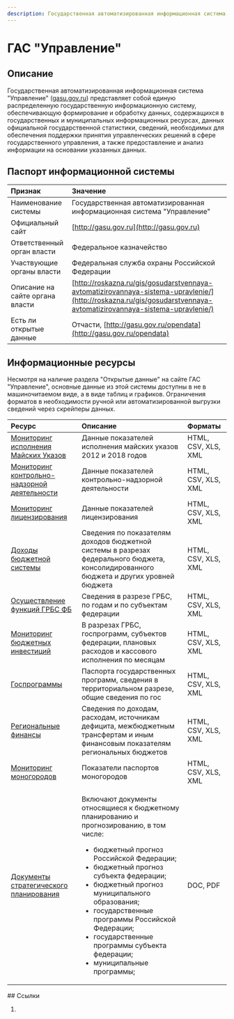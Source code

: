 ```yaml
---
description: Государственная автоматизированная информационная система "Управление"
---
```


# ГАС "Управление"

## Описание

Государственная автоматизированная информационная система "Управление" \([gasu.gov.ru](http://gasu.gov.ru)\)  представляет собой единую распределенную государственную информационную систему, обеспечивающую формирование и обработку данных, содержащихся в государственных и муниципальных информационных ресурсах, данных официальной государственной статистики, сведений, необходимых для обеспечения поддержки принятия управленческих решений в сфере государственного управления, а также предоставление и анализ информации на основании указанных данных.

## Паспорт информационной системы

| Признак | Значение |
| :--- | :--- |
| Наименование системы | Государственная автоматизированная информационная система "Управление" |
| Официальный сайт | [http://gasu.gov.ru](http://gasu.gov.ru) |
| Ответственный орган власти | Федеральное казначейство |
| Участвующие органы власти | Федеральная служба охраны Российской Федерации |
| Описание на сайте органа власти | [http://roskazna.ru/gis/gosudarstvennaya-avtomatizirovannaya-sistema-upravlenie/](http://roskazna.ru/gis/gosudarstvennaya-avtomatizirovannaya-sistema-upravlenie/) |
| Есть ли открытые данные | Отчасти, [http://gasu.gov.ru/opendata](http://gasu.gov.ru/opendata) |

## Информационные ресурсы

Несмотря на наличие раздела "Открытые данные" на сайте ГАС "Управление", основные данные из этой системы доступны в не в машиночитаемом виде, а в виде таблиц и графиков. Ограничения форматов в необходимости ручной или автоматизированной выгрузки сведений через скрейперы данных.

<table>
  <thead>
    <tr>
      <th style="text-align:left">&#x420;&#x435;&#x441;&#x443;&#x440;&#x441;</th>
      <th style="text-align:left">&#x41E;&#x43F;&#x438;&#x441;&#x430;&#x43D;&#x438;&#x435;</th>
      <th style="text-align:left">&#x424;&#x43E;&#x440;&#x43C;&#x430;&#x442;&#x44B;</th>
    </tr>
  </thead>
  <tbody>
    <tr>
      <td style="text-align:left"><a href="http://gasu.gov.ru/infopanel?id=11836">&#x41C;&#x43E;&#x43D;&#x438;&#x442;&#x43E;&#x440;&#x438;&#x43D;&#x433; &#x438;&#x441;&#x43F;&#x43E;&#x43B;&#x43D;&#x435;&#x43D;&#x438;&#x44F; &#x41C;&#x430;&#x439;&#x441;&#x43A;&#x438;&#x445; &#x423;&#x43A;&#x430;&#x437;&#x43E;&#x432;</a>
      </td>
      <td style="text-align:left">&#x414;&#x430;&#x43D;&#x43D;&#x44B;&#x435; &#x43F;&#x43E;&#x43A;&#x430;&#x437;&#x430;&#x442;&#x435;&#x43B;&#x435;&#x439;
        &#x438;&#x441;&#x43F;&#x43E;&#x43B;&#x43D;&#x435;&#x43D;&#x438;&#x44F;
        &#x43C;&#x430;&#x439;&#x441;&#x43A;&#x438;&#x445; &#x443;&#x43A;&#x430;&#x437;&#x43E;&#x432;
        2012 &#x438; 2018 &#x433;&#x43E;&#x434;&#x43E;&#x432;</td>
      <td style="text-align:left">HTML, CSV, XLS, XML</td>
    </tr>
    <tr>
      <td style="text-align:left"><a href="http://gasu.gov.ru/infopanel?id=11824">&#x41C;&#x43E;&#x43D;&#x438;&#x442;&#x43E;&#x440;&#x438;&#x43D;&#x433; &#x43A;&#x43E;&#x43D;&#x442;&#x440;&#x43E;&#x43B;&#x44C;&#x43D;&#x43E;-&#x43D;&#x430;&#x434;&#x437;&#x43E;&#x440;&#x43D;&#x43E;&#x439; &#x434;&#x435;&#x44F;&#x442;&#x435;&#x43B;&#x44C;&#x43D;&#x43E;&#x441;&#x442;&#x438;</a>
      </td>
      <td style="text-align:left">&#x414;&#x430;&#x43D;&#x43D;&#x44B;&#x435; &#x43F;&#x43E;&#x43A;&#x430;&#x437;&#x430;&#x442;&#x435;&#x43B;&#x435;&#x439;
        &#x43A;&#x43E;&#x43D;&#x442;&#x440;&#x43E;&#x43B;&#x44C;&#x43D;&#x43E;-&#x43D;&#x430;&#x434;&#x437;&#x43E;&#x440;&#x43D;&#x43E;&#x439;
        &#x434;&#x435;&#x44F;&#x442;&#x435;&#x43B;&#x44C;&#x43D;&#x43E;&#x441;&#x442;&#x438;</td>
      <td
      style="text-align:left">HTML, CSV, XLS, XML</td>
    </tr>
    <tr>
      <td style="text-align:left"><a href="http://gasu.gov.ru/infopanel?id=11784">&#x41C;&#x43E;&#x43D;&#x438;&#x442;&#x43E;&#x440;&#x438;&#x43D;&#x433; &#x43B;&#x438;&#x446;&#x435;&#x43D;&#x437;&#x438;&#x440;&#x43E;&#x432;&#x430;&#x43D;&#x438;&#x44F;</a>
      </td>
      <td style="text-align:left">&#x414;&#x430;&#x43D;&#x43D;&#x44B;&#x435; &#x43F;&#x43E;&#x43A;&#x430;&#x437;&#x430;&#x442;&#x435;&#x43B;&#x435;&#x439;
        &#x43B;&#x438;&#x446;&#x435;&#x43D;&#x437;&#x438;&#x440;&#x43E;&#x432;&#x430;&#x43D;&#x438;&#x44F;</td>
      <td
      style="text-align:left">HTML, CSV, XLS, XML</td>
    </tr>
    <tr>
      <td style="text-align:left"><a href="http://gasu.gov.ru/infopanel?id=11844">&#x414;&#x43E;&#x445;&#x43E;&#x434;&#x44B; &#x431;&#x44E;&#x434;&#x436;&#x435;&#x442;&#x43D;&#x43E;&#x439; &#x441;&#x438;&#x441;&#x442;&#x435;&#x43C;&#x44B;</a>
      </td>
      <td style="text-align:left">&#x421;&#x432;&#x435;&#x434;&#x435;&#x43D;&#x438;&#x44F; &#x43F;&#x43E;
        &#x43F;&#x43E;&#x43A;&#x430;&#x437;&#x430;&#x442;&#x435;&#x43B;&#x44F;&#x43C;
        &#x434;&#x43E;&#x445;&#x43E;&#x434;&#x43E;&#x432; &#x431;&#x44E;&#x434;&#x436;&#x435;&#x442;&#x43D;&#x43E;&#x439;
        &#x441;&#x438;&#x441;&#x442;&#x435;&#x43C;&#x44B; &#x432; &#x440;&#x430;&#x437;&#x440;&#x435;&#x437;&#x430;&#x445;
        &#x444;&#x435;&#x434;&#x435;&#x440;&#x430;&#x43B;&#x44C;&#x43D;&#x43E;&#x433;&#x43E;
        &#x431;&#x44E;&#x434;&#x436;&#x435;&#x442;&#x430;, &#x43A;&#x43E;&#x43D;&#x441;&#x43E;&#x43B;&#x438;&#x434;&#x438;&#x440;&#x43E;&#x432;&#x430;&#x43D;&#x43D;&#x43E;&#x433;&#x43E;
        &#x431;&#x44E;&#x434;&#x436;&#x435;&#x442;&#x430; &#x438; &#x434;&#x440;&#x443;&#x433;&#x438;&#x445;
        &#x443;&#x440;&#x43E;&#x432;&#x43D;&#x435;&#x439; &#x431;&#x44E;&#x434;&#x436;&#x435;&#x442;&#x430;</td>
      <td
      style="text-align:left">HTML, CSV, XLS, XML</td>
    </tr>
    <tr>
      <td style="text-align:left"><a href="http://gasu.gov.ru/infopanel?id=11845">&#x41E;&#x441;&#x443;&#x449;&#x435;&#x441;&#x442;&#x432;&#x43B;&#x435;&#x43D;&#x438;&#x435; &#x444;&#x443;&#x43D;&#x43A;&#x446;&#x438;&#x439; &#x413;&#x420;&#x411;&#x421; &#x424;&#x411;</a>
      </td>
      <td style="text-align:left">&#x421;&#x432;&#x435;&#x434;&#x435;&#x43D;&#x438;&#x44F; &#x432; &#x440;&#x430;&#x437;&#x440;&#x435;&#x437;&#x435;
        &#x413;&#x420;&#x411;&#x421;, &#x43F;&#x43E; &#x433;&#x43E;&#x434;&#x430;&#x43C;
        &#x438; &#x43F;&#x43E; &#x441;&#x443;&#x431;&#x44A;&#x435;&#x43A;&#x442;&#x430;&#x43C;
        &#x444;&#x435;&#x434;&#x435;&#x440;&#x430;&#x446;&#x438;&#x438;</td>
      <td
      style="text-align:left">HTML, CSV, XLS, XML</td>
    </tr>
    <tr>
      <td style="text-align:left"><a href="http://gasu.gov.ru/infopanel?id=11846">&#x41C;&#x43E;&#x43D;&#x438;&#x442;&#x43E;&#x440;&#x438;&#x43D;&#x433; &#x431;&#x44E;&#x434;&#x436;&#x435;&#x442;&#x43D;&#x44B;&#x445; &#x438;&#x43D;&#x432;&#x435;&#x441;&#x442;&#x438;&#x446;&#x438;&#x439;</a>
      </td>
      <td style="text-align:left">&#x412; &#x440;&#x430;&#x437;&#x440;&#x435;&#x437;&#x430;&#x445; &#x413;&#x420;&#x411;&#x421;,
        &#x433;&#x43E;&#x441;&#x43F;&#x440;&#x43E;&#x433;&#x440;&#x430;&#x43C;&#x43C;,
        &#x441;&#x443;&#x431;&#x44A;&#x435;&#x43A;&#x442;&#x43E;&#x432; &#x444;&#x435;&#x434;&#x435;&#x440;&#x430;&#x446;&#x438;&#x438;,
        &#x43F;&#x43B;&#x430;&#x43D;&#x43E;&#x432;&#x44B;&#x445; &#x440;&#x430;&#x441;&#x445;&#x43E;&#x434;&#x43E;&#x432;
        &#x438; &#x43A;&#x430;&#x441;&#x441;&#x43E;&#x432;&#x43E;&#x433;&#x43E;
        &#x438;&#x441;&#x43F;&#x43E;&#x43B;&#x43D;&#x435;&#x43D;&#x438;&#x44F;
        &#x43F;&#x43E; &#x43C;&#x435;&#x441;&#x44F;&#x446;&#x430;&#x43C;</td>
      <td
      style="text-align:left">HTML, CSV, XLS, XML</td>
    </tr>
    <tr>
      <td style="text-align:left"><a href="http://gasu.gov.ru/infopanel?id=11847">&#x413;&#x43E;&#x441;&#x43F;&#x440;&#x43E;&#x433;&#x440;&#x430;&#x43C;&#x43C;&#x44B;</a>
      </td>
      <td style="text-align:left">&#x41F;&#x430;&#x441;&#x43F;&#x43E;&#x440;&#x442;&#x430; &#x433;&#x43E;&#x441;&#x443;&#x434;&#x430;&#x440;&#x441;&#x442;&#x432;&#x435;&#x43D;&#x43D;&#x44B;&#x445;
        &#x43F;&#x440;&#x43E;&#x433;&#x440;&#x430;&#x43C;&#x43C;, &#x441;&#x432;&#x435;&#x434;&#x435;&#x43D;&#x438;&#x44F;
        &#x432; &#x442;&#x435;&#x440;&#x440;&#x438;&#x442;&#x43E;&#x440;&#x438;&#x430;&#x43B;&#x44C;&#x43D;&#x43E;&#x43C;
        &#x440;&#x430;&#x437;&#x440;&#x435;&#x437;&#x435;, &#x43E;&#x431;&#x449;&#x438;&#x435;
        &#x441;&#x432;&#x435;&#x434;&#x435;&#x43D;&#x438;&#x44F; &#x43F;&#x43E;
        &#x433;&#x43E;&#x441;</td>
      <td style="text-align:left">HTML, CSV, XLS, XML</td>
    </tr>
    <tr>
      <td style="text-align:left"><a href="http://gasu.gov.ru/infopanel?id=11849">&#x420;&#x435;&#x433;&#x438;&#x43E;&#x43D;&#x430;&#x43B;&#x44C;&#x43D;&#x44B;&#x435; &#x444;&#x438;&#x43D;&#x430;&#x43D;&#x441;&#x44B;</a>
      </td>
      <td style="text-align:left">&#x421;&#x432;&#x435;&#x434;&#x435;&#x43D;&#x438;&#x44F; &#x43F;&#x43E;
        &#x434;&#x43E;&#x445;&#x43E;&#x434;&#x430;&#x43C;, &#x440;&#x430;&#x441;&#x445;&#x43E;&#x434;&#x430;&#x43C;,
        &#x438;&#x441;&#x442;&#x43E;&#x447;&#x43D;&#x438;&#x43A;&#x430;&#x43C;
        &#x434;&#x435;&#x444;&#x438;&#x446;&#x438;&#x442;&#x430;, &#x43C;&#x435;&#x436;&#x431;&#x44E;&#x434;&#x436;&#x435;&#x442;&#x43D;&#x44B;&#x43C;
        &#x442;&#x440;&#x430;&#x43D;&#x441;&#x444;&#x435;&#x440;&#x442;&#x430;&#x43C;
        &#x438; &#x438;&#x43D;&#x44B;&#x43C; &#x444;&#x438;&#x43D;&#x430;&#x43D;&#x441;&#x43E;&#x432;&#x44B;&#x43C;
        &#x43F;&#x43E;&#x43A;&#x430;&#x437;&#x430;&#x442;&#x435;&#x43B;&#x44F;&#x43C;
        &#x440;&#x435;&#x433;&#x438;&#x43E;&#x43D;&#x430;&#x43B;&#x44C;&#x43D;&#x44B;&#x445;
        &#x431;&#x44E;&#x434;&#x436;&#x435;&#x442;&#x43E;&#x432;</td>
      <td style="text-align:left">HTML, CSV, XLS, XML</td>
    </tr>
    <tr>
      <td style="text-align:left"><a href="http://gasu.gov.ru/infopanel?id=11851">&#x41C;&#x43E;&#x43D;&#x438;&#x442;&#x43E;&#x440;&#x438;&#x43D;&#x433; &#x43C;&#x43E;&#x43D;&#x43E;&#x433;&#x43E;&#x440;&#x43E;&#x434;&#x43E;&#x432;</a>
      </td>
      <td style="text-align:left">&#x41F;&#x43E;&#x43A;&#x430;&#x437;&#x430;&#x442;&#x435;&#x43B;&#x438;
        &#x43F;&#x430;&#x441;&#x43F;&#x43E;&#x440;&#x442;&#x43E;&#x432; &#x43C;&#x43E;&#x43D;&#x43E;&#x433;&#x43E;&#x440;&#x43E;&#x434;&#x43E;&#x432;</td>
      <td
      style="text-align:left">HTML, CSV, XLS, XML</td>
    </tr>
    <tr>
      <td style="text-align:left"><a href="http://gasu.gov.ru/stratdocuments">&#x414;&#x43E;&#x43A;&#x443;&#x43C;&#x435;&#x43D;&#x442;&#x44B; &#x441;&#x442;&#x440;&#x430;&#x442;&#x435;&#x433;&#x438;&#x447;&#x435;&#x441;&#x43A;&#x43E;&#x433;&#x43E; &#x43F;&#x43B;&#x430;&#x43D;&#x438;&#x440;&#x43E;&#x432;&#x430;&#x43D;&#x438;&#x44F;</a>
      </td>
      <td style="text-align:left">
        <p>&#x412;&#x43A;&#x43B;&#x44E;&#x447;&#x430;&#x44E;&#x442; &#x434;&#x43E;&#x43A;&#x443;&#x43C;&#x435;&#x43D;&#x442;&#x44B;
          &#x43E;&#x442;&#x43D;&#x43E;&#x441;&#x44F;&#x449;&#x438;&#x435;&#x441;&#x44F;
          &#x43A; &#x431;&#x44E;&#x434;&#x436;&#x435;&#x442;&#x43D;&#x43E;&#x43C;&#x443;
          &#x43F;&#x43B;&#x430;&#x43D;&#x438;&#x440;&#x43E;&#x432;&#x430;&#x43D;&#x438;&#x44E;
          &#x438; &#x43F;&#x440;&#x43E;&#x433;&#x43D;&#x43E;&#x437;&#x438;&#x440;&#x43E;&#x432;&#x430;&#x43D;&#x438;&#x44E;,
          &#x432; &#x442;&#x43E;&#x43C; &#x447;&#x438;&#x441;&#x43B;&#x435;:</p>
        <ul>
          <li>&#x431;&#x44E;&#x434;&#x436;&#x435;&#x442;&#x43D;&#x44B;&#x439; &#x43F;&#x440;&#x43E;&#x433;&#x43D;&#x43E;&#x437;
            &#x420;&#x43E;&#x441;&#x441;&#x438;&#x439;&#x441;&#x43A;&#x43E;&#x439;
            &#x424;&#x435;&#x434;&#x435;&#x440;&#x430;&#x446;&#x438;&#x438;;</li>
          <li>&#x431;&#x44E;&#x434;&#x436;&#x435;&#x442;&#x43D;&#x44B;&#x439; &#x43F;&#x440;&#x43E;&#x433;&#x43D;&#x43E;&#x437;
            &#x441;&#x443;&#x431;&#x44A;&#x435;&#x43A;&#x442;&#x430; &#x444;&#x435;&#x434;&#x435;&#x440;&#x430;&#x446;&#x438;&#x438;;</li>
          <li>&#x431;&#x44E;&#x434;&#x436;&#x435;&#x442;&#x43D;&#x44B;&#x439; &#x43F;&#x440;&#x43E;&#x433;&#x43D;&#x43E;&#x437;
            &#x43C;&#x443;&#x43D;&#x438;&#x446;&#x438;&#x43F;&#x430;&#x43B;&#x44C;&#x43D;&#x43E;&#x433;&#x43E;
            &#x43E;&#x431;&#x440;&#x430;&#x437;&#x43E;&#x432;&#x430;&#x43D;&#x438;&#x44F;;</li>
          <li>&#x433;&#x43E;&#x441;&#x443;&#x434;&#x430;&#x440;&#x441;&#x442;&#x432;&#x435;&#x43D;&#x43D;&#x44B;&#x435;
            &#x43F;&#x440;&#x43E;&#x433;&#x440;&#x430;&#x43C;&#x43C;&#x44B; &#x420;&#x43E;&#x441;&#x441;&#x438;&#x439;&#x441;&#x43A;&#x43E;&#x439;
            &#x424;&#x435;&#x434;&#x435;&#x440;&#x430;&#x446;&#x438;&#x438;;</li>
          <li>&#x433;&#x43E;&#x441;&#x443;&#x434;&#x430;&#x440;&#x441;&#x442;&#x432;&#x435;&#x43D;&#x43D;&#x44B;&#x435;
            &#x43F;&#x440;&#x43E;&#x433;&#x440;&#x430;&#x43C;&#x43C;&#x44B; &#x441;&#x443;&#x431;&#x44A;&#x435;&#x43A;&#x442;&#x430;
            &#x444;&#x435;&#x434;&#x435;&#x440;&#x430;&#x446;&#x438;&#x438;;</li>
          <li>&#x43C;&#x443;&#x43D;&#x438;&#x446;&#x438;&#x43F;&#x430;&#x43B;&#x44C;&#x43D;&#x44B;&#x435;
            &#x43F;&#x440;&#x43E;&#x433;&#x440;&#x430;&#x43C;&#x43C;&#x44B;;</li>
        </ul>
      </td>
      <td style="text-align:left">DOC, PDF</td>
    </tr>
  </tbody>
</table>## Ссылки

1. 
